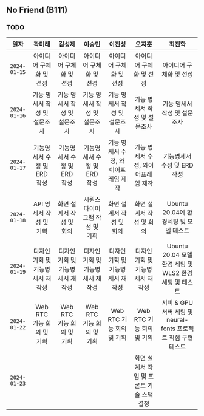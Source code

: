 ## No Friend (B111)

### TODO

|     일자     |              곽미래              |              김성제              |              이승민              |               이진성                |               오지훈                |                             최진학                             |
| :----------: | :------------------------------: | :------------------------------: | :------------------------------: | :---------------------------------: | :---------------------------------: | :------------------------------------------------------------: |
| `2024-01-15` |     아이디어 구체화 및 선정      |     아이디어 구체화 및 선정      |     아이디어 구체화 및 선정      |       아이디어 구체화 및 선정       |       아이디어 구체화 및 선정       |                    아이디어 구체화 및 선정                     |
| `2024-01-16` |   기능 명세서 작성 및 설문조사   |   기능 명세서 작성 및 설문조사   |   기능 명세서 작성 및 설문조사   |    기능 명세서 작성 및 설문조사     |    기능 명세서 작성 및 설문조사     |                  기능 명세서 작성 및 설문조사                  |
| `2024-01-17` |   기능명세서 수정 및 ERD 작성    |   기능명세서 수정 및 ERD 작성    |   기능명세서 수정 및 ERD 작성    | 기능 명세서 수정, 와이어프레임 제작 | 기능 명세서 수정, 와이어프레임 제작 |                  기능명세서 수정 및 ERD 작성                   |
| `2024-01-18` |     API 명세서 작성 및 기획      |     화면 설계서 작성 및 회의     |  시퀀스 다이어그램 작성 및 기획  |      화면 설계서 작성 및 회의       |      화면 설계서 작성 및 회의       |             Ubuntu 20.04에 환경세팅 및 모델 테스트             |
| `2024-01-19` | 디자인 기획 및 기능명세서 재작성 | 디자인 기획 및 기능명세서 재작성 | 디자인 기획 및 기능명세서 재작성 |  디자인 기획 및 기능명세서 재작성   |  디자인 기획 및 기능명세서 재작성   |     Ubuntu 20.04 모델 환경 세팅 및 WLS2 환경세팅 및 테스트     |
| `2024-01-22` |    Web RTC 기능 회의 및 기획     |    Web RTC 기능 회의 및 기획     |    Web RTC 기능 회의 및 기획     |      Web RTC 기능 회의 및 기획      |      Web RTC 기능 회의 및 기획      | 서버 & GPU 서버 세팅 및 neural-fonts 프로젝트 직접 구현 테스트 |
| `2024-01-23` |     |      |    |    |   화면 설계서 작업 및 프론트 기술 스택 결정   | |
